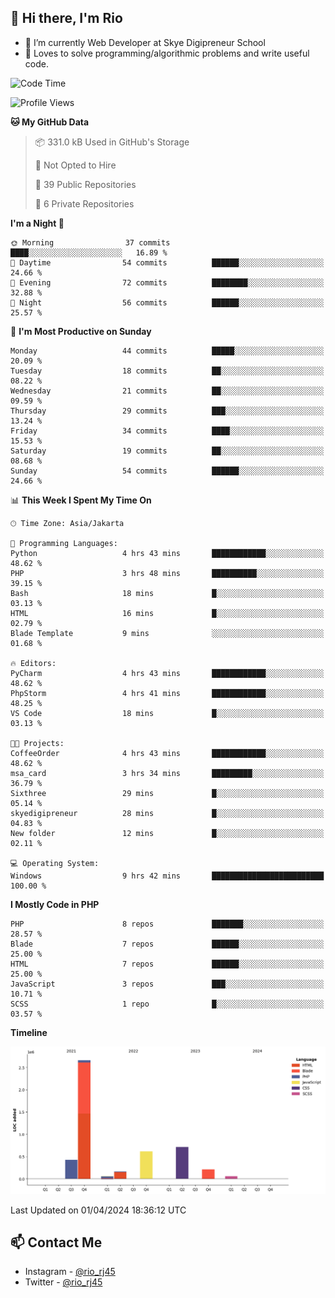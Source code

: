 ## 👋 Hi there, I'm Rio 

-  🔭 I’m currently Web Developer at Skye Digipreneur School
-  💬 Loves to solve programming/algorithmic problems and write useful code.

<!--START_SECTION:waka-->
![Code Time](http://img.shields.io/badge/Code%20Time-1%2C033%20hrs%202%20mins-blue)

![Profile Views](http://img.shields.io/badge/Profile%20Views-153-blue)

**🐱 My GitHub Data** 

> 📦 331.0 kB Used in GitHub's Storage 
 > 
> 🚫 Not Opted to Hire
 > 
> 📜 39 Public Repositories 
 > 
> 🔑 6 Private Repositories 
 > 
**I'm a Night 🦉** 

```text
🌞 Morning                37 commits          ████░░░░░░░░░░░░░░░░░░░░░   16.89 % 
🌆 Daytime                54 commits          ██████░░░░░░░░░░░░░░░░░░░   24.66 % 
🌃 Evening                72 commits          ████████░░░░░░░░░░░░░░░░░   32.88 % 
🌙 Night                  56 commits          ██████░░░░░░░░░░░░░░░░░░░   25.57 % 
```
📅 **I'm Most Productive on Sunday** 

```text
Monday                   44 commits          █████░░░░░░░░░░░░░░░░░░░░   20.09 % 
Tuesday                  18 commits          ██░░░░░░░░░░░░░░░░░░░░░░░   08.22 % 
Wednesday                21 commits          ██░░░░░░░░░░░░░░░░░░░░░░░   09.59 % 
Thursday                 29 commits          ███░░░░░░░░░░░░░░░░░░░░░░   13.24 % 
Friday                   34 commits          ████░░░░░░░░░░░░░░░░░░░░░   15.53 % 
Saturday                 19 commits          ██░░░░░░░░░░░░░░░░░░░░░░░   08.68 % 
Sunday                   54 commits          ██████░░░░░░░░░░░░░░░░░░░   24.66 % 
```


📊 **This Week I Spent My Time On** 

```text
🕑︎ Time Zone: Asia/Jakarta

💬 Programming Languages: 
Python                   4 hrs 43 mins       ████████████░░░░░░░░░░░░░   48.62 % 
PHP                      3 hrs 48 mins       ██████████░░░░░░░░░░░░░░░   39.15 % 
Bash                     18 mins             █░░░░░░░░░░░░░░░░░░░░░░░░   03.13 % 
HTML                     16 mins             █░░░░░░░░░░░░░░░░░░░░░░░░   02.79 % 
Blade Template           9 mins              ░░░░░░░░░░░░░░░░░░░░░░░░░   01.68 % 

🔥 Editors: 
PyCharm                  4 hrs 43 mins       ████████████░░░░░░░░░░░░░   48.62 % 
PhpStorm                 4 hrs 41 mins       ████████████░░░░░░░░░░░░░   48.25 % 
VS Code                  18 mins             █░░░░░░░░░░░░░░░░░░░░░░░░   03.13 % 

🐱‍💻 Projects: 
CoffeeOrder              4 hrs 43 mins       ████████████░░░░░░░░░░░░░   48.62 % 
msa_card                 3 hrs 34 mins       █████████░░░░░░░░░░░░░░░░   36.79 % 
Sixthree                 29 mins             █░░░░░░░░░░░░░░░░░░░░░░░░   05.14 % 
skyedigipreneur          28 mins             █░░░░░░░░░░░░░░░░░░░░░░░░   04.83 % 
New folder               12 mins             █░░░░░░░░░░░░░░░░░░░░░░░░   02.11 % 

💻 Operating System: 
Windows                  9 hrs 42 mins       █████████████████████████   100.00 % 
```

**I Mostly Code in PHP** 

```text
PHP                      8 repos             ███████░░░░░░░░░░░░░░░░░░   28.57 % 
Blade                    7 repos             ██████░░░░░░░░░░░░░░░░░░░   25.00 % 
HTML                     7 repos             ██████░░░░░░░░░░░░░░░░░░░   25.00 % 
JavaScript               3 repos             ███░░░░░░░░░░░░░░░░░░░░░░   10.71 % 
SCSS                     1 repo              █░░░░░░░░░░░░░░░░░░░░░░░░   03.57 % 
```



**Timeline**

![Lines of Code chart](https://raw.githubusercontent.com/neushepa/neushepa/main/assets/bar_graph.png)


 Last Updated on 01/04/2024 18:36:12 UTC
<!--END_SECTION:waka-->

## 📫 Contact Me
- Instagram - [@rio_rj45](https://www.instagram.com/rio_rj45/)
- Twitter - [@rio_rj45](https://twitter.com/rio_rj45)
